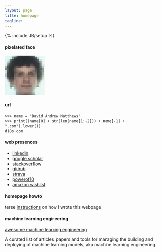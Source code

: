 ```yaml
---
layout: page
title: homepage
tagline:
---
```

{% include JB/setup %}

#### pixelated face

![pixelated face](/images/pixelated_face.jpg)

#### url

```
>>> name = "David Andrew Matthews"
>>> print((name[0] + str(len(name[1:-2])) + name[-1] + ".com").lower())
d18s.com
```

#### web presences

* [linkedin](http://www.linkedin.com/pub/david-matthews/38/358/493)
* [google scholar](http://scholar.google.co.uk/citations?user=hiyvOBwAAAAJ)
* [stackoverflow](http://stackoverflow.com/users/2595080/d18s)
* [github](https://github.com/d18s)
* [strava](http://www.strava.com/athletes/3686772)
* [powerof10](http://www.thepowerof10.info/athletes/profile.aspx?athleteid=599226)
* [amazon wishlist](http://www.amazon.co.uk/registry/wishlist/30VPO7OW13P5K)

#### homepage howto

terse [instructions](/howto.html) on how I wrote this webpage

#### machine learning engineering

[awesome machine learning engineering](https://github.com/d18s/awesome-machine-learning-engineering)

A curated list of articles, papers and tools for managing the building and deploying of machine learning models, aka machine learning engineering.
